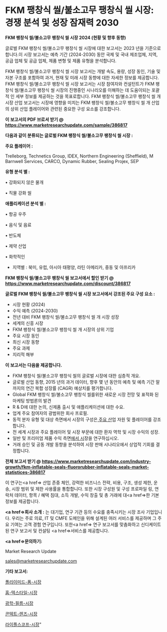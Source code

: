 # FKM 팽창식 씰/불소고무 팽창식 씰 시장: 경쟁 분석 및 성장 잠재력 2030

<strong>FKM 팽창식 씰/불소고무 팽창식 씰 시장 2024 (현황 및 향후 동향)</strong>

글로벌 FKM 팽창식 씰/불소고무 팽창식 씰 시장에 대한 보고서는 2023 년을 기준으로합니다.이 시장 보고서는 예측 기간 (2024-2030) 동안 국제 및 국내 제조업체, 지역, 공급 업체 및 공급 업체, 제품 변형 및 제품 유형을 분석합니다.

FKM 팽창식 씰/불소고무 팽창식 씰 시장 보고서는 개발 속도, 용량, 성장 동인, 기술 및 자본 구조를 포함하여 과거, 현재 및 미래 시장 동향에 대한 자세한 정보를 제공합니다. FKM 팽창식 씰/불소고무 팽창식 씰 시장 보고서는 시장 참여자와 컨설턴트가 FKM 팽창식 씰/불소고무 팽창식 씰 시장의 진행중인 시나리오를 이해하는 데 도움이되는 포괄적 인 세부 정보를 제공하는 것을 목표로합니다. FKM 팽창식 씰/불소고무 팽창식 씰 개 시장 산업 보고서는 시장에 영향을 미치는 FKM 팽창식 씰/불소고무 팽창식 씰 개 산업의 상위 산업 플레이어와 관련된 중요한 구성 요소를 강조합니다.



<strong>이 보고서의 PDF 브로셔 받기 @ <a href=https://www.marketresearchupdate.com/sample/386817>https://www.marketresearchupdate.com/sample/386817</a></strong>



<strong>다음과 같이 분류되는 글로벌 FKM 팽창식 씰/불소고무 팽창식 씰 시장 :</strong>



<strong>주요 플레이어 :</strong>

Trelleborg, Technetics Group, IDEX, Northern Engineering (Sheffield), M Barnwell Services, CARCO, Dynamic Rubber, Sealing Projex, SEP



<strong>유형 분석 별 :</strong>

• 강화되지 않은 물개

• 직물 강화 씰



<strong>애플리케이션 분석 별 :</strong>

• 항공 우주

• 음식 및 음료

• 반도체

• 제약 산업

• 화학적인

<ul>
  <li>지역별 : 북미, 유럽, 아시아 태평양, 라틴 아메리카, 중동 및 아프리카</li>
</ul>


<strong>FKM 팽창식 씰/불소고무 팽창식 씰 보고서에서 할인 받기 @ <a href=https://www.marketresearchupdate.com/discount/386817>https://www.marketresearchupdate.com/discount/386817</a></strong>



<strong>글로벌 FKM 팽창식 씰/불소고무 팽창식 씰 시장 보고서에서 강조된 주요 구성 요소 :</strong>
<ul>
  <li>시장 현황 (2024)</li>
  <li>수익 예측 (2024-2030)</li>
  <li>전년 대비 FKM 팽창식 씰/불소고무 팽창식 씰 개 시장 성장</li>
  <li>세계의 신흥 시장</li>
  <li>FKM 팽창식 씰/불소고무 팽창식 씰 개 시장의 상위 기업</li>
  <li>주요 시장 동인</li>
  <li>최신 시장 동향</li>
  <li>주요 과제</li>
  <li>지리적 해부</li>
</ul>


<strong>이 보고서는 다음을 제공합니다.</strong>
<ul>
  <li>FKM 팽창식 씰/불소고무 팽창식 씰의 글로벌 시장에 대한 심층적 개요.</li>
  <li>글로벌 산업 동향, 2015 년의 과거 데이터, 향후 몇 년 동안의 예측 및 예측 기간 말까지의 연간 복합 성장률 (CAGR) 예상치를 평가합니다.</li>
  <li>Global FKM 팽창식 씰/불소고무 팽창식 씰를위한 새로운 시장 전망 및 표적화 된 마케팅 방법론의 발견</li>
  <li>R &amp; D에 대한 논의, 신제품 출시 및 애플리케이션에 대한 수요.</li>
  <li>업계 주요 참여자의 광범위한 회사 프로필.</li>
  <li>동적 분자 유형 및 대상 측면에서 시장의 구성은<a href=> 주요 산</a>업 자원 및 플레이어를 강조합니다.</li>
  <li>전 세계 시장과 주요 플레이어 및 시장 부문에 대한 환자 역학 및 시장 수익의 성장.</li>
  <li>일반 및 프리미엄 제품 수익 측면<a href=>에서 시</a>장을 연구하십시오.</li>
  <li>거래 승인 및 공동 개발 동향을 분석하여 시장 판매 시나리오에서 상업적 기회를 결정합니다.</li>
</ul>



<strong>전체 보고서 받기 @ <a href=https://www.marketresearchupdate.com/industry-growth/fkm-inflatable-seals-fluororubber-inflatable-seals-market-statistices-386817>https://www.marketresearchupdate.com/industry-growth/fkm-inflatable-seals-fluororubber-inflatable-seals-market-statistices-386817</a></strong>

이 연구는<a href=> 산업 존중</a> 체인, 강력한 비즈니스 전략, 비용, 구조, 생성 제한, 운송, 시장 범위 및 제한 사용률을 통합합니다. 또한 시장 구성원 및 구성 프로파일 링, 연락처 데이터, 항목 / 혜택 침대, 소득 개발, 수익 창출 및 총 거래에 대<a href=>한 기본 </a>정보를 제공합니다.



<strong><a href=>회사 소</a>개 :</strong>
는 대기업, 연구 기관 등의 수요를 충족시키는 시장 조사 기업입니다. 우리는 주로 의료, IT 및 CMFE 도메인을 위해 설계된 여러 서비스를 제공하며 그 주요 기여는 고객 경험 연구입니다. 또한<a href=> 연구 보</a>고서를 맞춤화하고 신디케이트 된 연구 보고서 및 컨설팅 <a href=>서비스</a>를 제공합니다.



<strong><a href=>문의하기:</a></strong>

Market Research Update

sales@marketresearchupdate.com



<strong>기타 보고서:</strong>

<a href=https://www.linkedin.com/pulse/폴리이미드-폼-시장-동향-및-성장-전망-trend-tracking-tips-360-analysis/>폴리이미드-폼-시장</a>

<a href=https://www.linkedin.com/pulse/홈-텍스타일-시장-경쟁-분석-및-성장-잠재력-2029-data-dive-diaries-24-analysis-jg0zf/>홈-텍스타일-시장</a>

<a href=https://www.linkedin.com/pulse/광학-필름-시장-현재-및-미래-성장-2029-survey-savvy-insights-360-analysis-damwf/>광학-필름-시장</a>

<a href=https://www.linkedin.com/pulse/콘텍트-렌즈-시장-세분화-연구-및-목표-고객2030년-market-matrix-musings-analysis-dsl4f/>콘텍트-렌즈-시장</a>

<a href=https://www.linkedin.com/pulse/라이플스코프-시장-진입-전략-및-위험-평가2029년-survey-spotlight-pro-24-analysis-8oowf/>라이플스코프-시장</a>"
